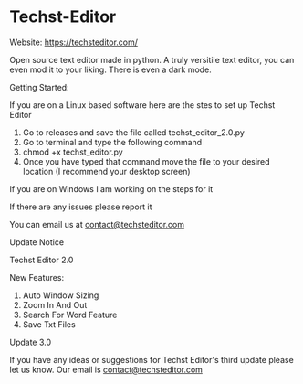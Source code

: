 # Techst-Editor

Website: https://techsteditor.com/

Open source text editor made in python.  A truly versitile text editor, you can even mod it to your liking.  There is even a dark mode.

Getting Started:

If you are on a Linux based software here are the stes to set up Techst Editor
1. Go to releases and save the file called techst_editor_2.0.py
2. Go to terminal and type the following command
3. chmod +x techst_editor.py
4. Once you have typed that command move the file to your desired location (I recommend your desktop screen)

If you are on Windows I am working on the steps for it

If there are any issues please report it

You can email us at contact@techsteditor.com

Update Notice

Techst Editor 2.0

New Features:

1. Auto Window Sizing
2. Zoom In And Out
3. Search For Word Feature
4. Save Txt Files


Update 3.0

If you have any ideas or suggestions for Techst Editor's third update please let us know.  Our email is contact@techsteditor.com
